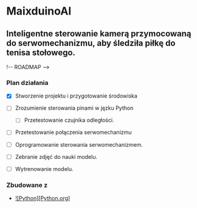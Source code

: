 # MaixduinoAI

## Inteligentne sterowanie kamerą przymocowaną do serwomechanizmu, aby śledziła piłkę do tenisa stołowego.

!-- ROADMAP -->
### Plan działania

- [x] Stworzenie projektu i przygotowanie środowiska
- [ ] Zrozumienie sterowania pinami w jęzku Python
  - [ ] Przetestowanie czujnika odległości.
- [ ] Przetestowanie połączenia serwomechanizmu
- [ ] Oprogramowanie sterowania serwomechanizmem.
- [ ] Zebranie zdjęć do nauki modelu.
- [ ] Wytrenowanie modelu.



### Zbudowane z


* [![Python][Python.org]][Python-url]



<!-- MARKDOWN LINKS & IMAGES -->
[Python-url]: https://www.python.org/
